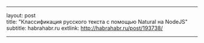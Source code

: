 ---

layout: post  
title: "Классификация русского текста с помощью Natural на NodeJS"
subtitle: habrahabr.ru
extlink: http://habrahabr.ru/post/193738/

---